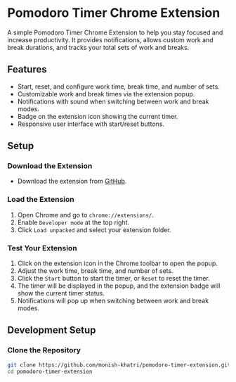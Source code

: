 # Pomodoro Timer Chrome Extension

A simple Pomodoro Timer Chrome Extension to help you stay focused and increase productivity. It provides notifications, allows custom work and break durations, and tracks your total sets of work and breaks.

## Features
- Start, reset, and configure work time, break time, and number of sets.
- Customizable work and break times via the extension popup.
- Notifications with sound when switching between work and break modes.
- Badge on the extension icon showing the current timer.
- Responsive user interface with start/reset buttons.

## Setup

### Download the Extension
- Download the extension from [GitHub](https://github.com/monish-khatri/pomodoro-timer-extension).

### Load the Extension
1. Open Chrome and go to `chrome://extensions/`.
2. Enable `Developer mode` at the top right.
3. Click `Load unpacked` and select your extension folder.

### Test Your Extension
1. Click on the extension icon in the Chrome toolbar to open the popup.
2. Adjust the work time, break time, and number of sets.
3. Click the `Start` button to start the timer, or `Reset` to reset the timer.
4. The timer will be displayed in the popup, and the extension badge will show the current timer status.
5. Notifications will pop up when switching between work and break modes.

## Development Setup

### Clone the Repository
```bash
git clone https://github.com/monish-khatri/pomodoro-timer-extension.git
cd pomodoro-timer-extension
